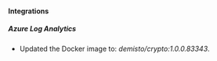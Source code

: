 #### Integrations
##### Azure Log Analytics
- Updated the Docker image to: *demisto/crypto:1.0.0.83343*.
